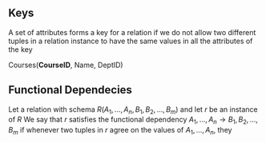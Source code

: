 ## Keys
A set of attributes forms a key for a relation if we do not allow two different tuples in a relation instance to have the same values in all the attributes of the key

Courses(**CourseID**, Name, DeptID)

## Functional Dependecies
Let a relation with schema $R(A_{1},\dots,A_{n},B_{1},B_{2},\dots,B_{m})$ and let $r$ be an instance of $R$
We say that $r$ satisfies the functional dependency $A_{1},\dots,A_{n} \to B_{1},B_{2},\dots,B_{m}$ if whenever two tuples in $r$ agree on the values of $A_{1},\dots,A_{n}$, they